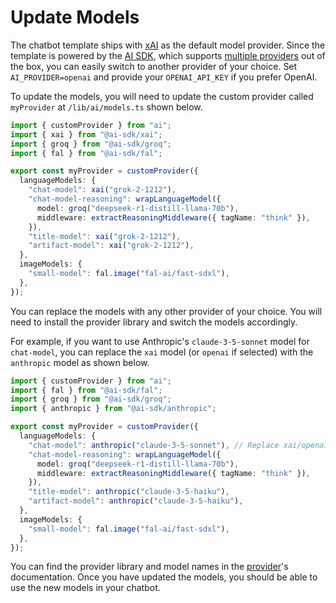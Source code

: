 # Update Models

The chatbot template ships with [xAI](https://sdk.vercel.ai/providers/ai-sdk-providers/xai) as the default model provider. Since the template is powered by the [AI SDK](https://sdk.vercel.ai), which supports [multiple providers](https://sdk.vercel.ai/providers/ai-sdk-providers) out of the box, you can easily switch to another provider of your choice. Set `AI_PROVIDER=openai` and provide your `OPENAI_API_KEY` if you prefer OpenAI.

To update the models, you will need to update the custom provider called `myProvider` at `/lib/ai/models.ts` shown below.

```ts
import { customProvider } from "ai";
import { xai } from "@ai-sdk/xai";
import { groq } from "@ai-sdk/groq";
import { fal } from "@ai-sdk/fal";

export const myProvider = customProvider({
  languageModels: {
    "chat-model": xai("grok-2-1212"),
    "chat-model-reasoning": wrapLanguageModel({
      model: groq("deepseek-r1-distill-llama-70b"),
      middleware: extractReasoningMiddleware({ tagName: "think" }),
    }),
    "title-model": xai("grok-2-1212"),
    "artifact-model": xai("grok-2-1212"),
  },
  imageModels: {
    "small-model": fal.image("fal-ai/fast-sdxl"),
  },
});
```

You can replace the models with any other provider of your choice. You will need to install the provider library and switch the models accordingly.

For example, if you want to use Anthropic's `claude-3-5-sonnet` model for `chat-model`, you can replace the `xai` model (or `openai` if selected) with the `anthropic` model as shown below.

```ts
import { customProvider } from "ai";
import { fal } from "@ai-sdk/fal";
import { groq } from "@ai-sdk/groq";
import { anthropic } from "@ai-sdk/anthropic";

export const myProvider = customProvider({
  languageModels: {
    "chat-model": anthropic("claude-3-5-sonnet"), // Replace xai/openai with anthropic
    "chat-model-reasoning": wrapLanguageModel({
      model: groq("deepseek-r1-distill-llama-70b"),
      middleware: extractReasoningMiddleware({ tagName: "think" }),
    }),
    "title-model": anthropic("claude-3-5-haiku"),
    "artifact-model": anthropic("claude-3-5-haiku"),
  },
  imageModels: {
    "small-model": fal.image("fal-ai/fast-sdxl"),
  },
});
```

You can find the provider library and model names in the [provider](https://sdk.vercel.ai/providers/ai-sdk-providers)'s documentation. Once you have updated the models, you should be able to use the new models in your chatbot.
